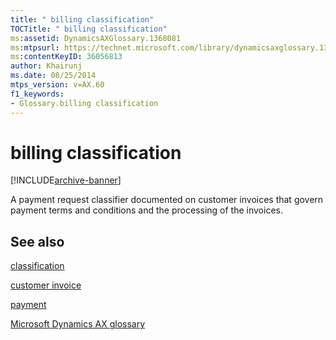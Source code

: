```yaml
---
title: " billing classification"
TOCTitle: " billing classification"
ms:assetid: DynamicsAXGlossary.1368081
ms:mtpsurl: https://technet.microsoft.com/library/dynamicsaxglossary.1368081(v=AX.60)
ms:contentKeyID: 36056813
author: Khairunj
ms.date: 08/25/2014
mtps_version: v=AX.60
f1_keywords:
- Glossary.billing classification
---
```


# billing classification


[!INCLUDE[archive-banner](includes/archive-banner.md)]

A payment request classifier documented on customer invoices that govern payment terms and conditions and the processing of the invoices.

## See also

[classification](classification.md)

[customer invoice](customer-invoice.md)

[payment](payment.md)

[Microsoft Dynamics AX glossary](glossary/microsoft-dynamics-ax-glossary.md)

  



